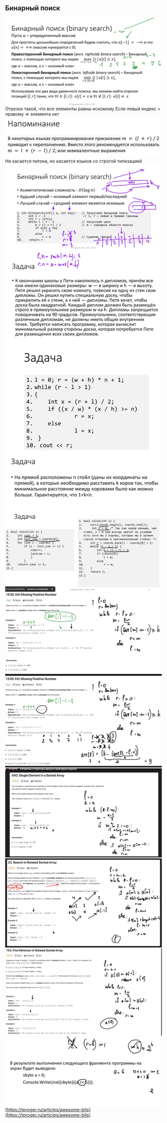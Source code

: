 ## Бинарный поиск
![[Pasted image 20240918131456.png]](/Фотоматериалы/Pasted%20image%2020240918131456.png)
Отрезок такой, что все элементы равны искомому
Если левый индекс = правому => элемента нет
![[Pasted image 20240918131513.png]](/Фотоматериалы/Pasted%20image%2020240918131513.png)
Не касается питона, но касается языков со строгой типизацией
![[Pasted image 20240918131523.png]](/Фотоматериалы/Pasted%20image%2020240918131523.png)
![[Pasted image 20240918131528.png]](/Фотоматериалы/Pasted%20image%2020240918131528.png)
![[Pasted image 20240918131536.png]](/Фотоматериалы/Pasted%20image%2020240918131536.png)
![[Pasted image 20240918131543.png]](/Фотоматериалы/Pasted%20image%2020240918131543.png)
![[Pasted image 20240918131549.png]](/Фотоматериалы/Pasted%20image%2020240918131549.png)
![[Pasted image 20240918131556.png]](/Фотоматериалы/Pasted%20image%2020240918131556.png)
![[Pasted image 20240918131603.png]](/Фотоматериалы/Pasted%20image%2020240918131603.png)
![[Pasted image 20240918131608.png]](/Фотоматериалы/Pasted%20image%2020240918131608.png)
![[Pasted image 20240918131614.png]](/Фотоматериалы/Pasted%20image%2020240918131614.png)
![[Pasted image 20240918131619.png]](/Фотоматериалы/Pasted%20image%2020240918131619.png)
![[Pasted image 20240918131625.png]](/Фотоматериалы/Pasted%20image%2020240918131625.png)
[https://tproger.ru/articles/awesome-bits](https://tproger.ru/articles/awesome-bits)
